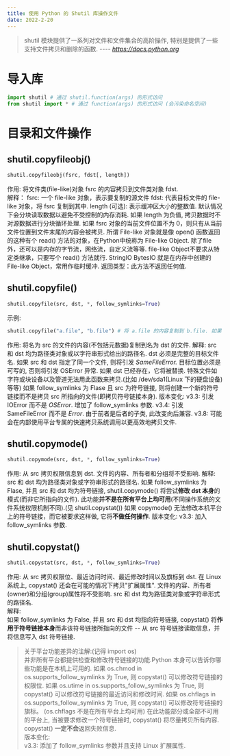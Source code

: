 ```yaml
---
title: 使用 Python 的 Shutil 库操作文件
date: 2022-2-20
---
```

> shutil 模块提供了一系列对文件和文件集合的高阶操作, 特别是提供了一些支持文件拷贝和删除的函数. 
> *---- https://docs.python.org*
<!--more-->
# 导入库
```python
import shutil # 通过 shutil.function(args) 的形式访问
from shutil import * # 通过 function(args) 的形式访问 (会污染命名空间)
```
# 目录和文件操作
## shutil.copyfileobj()
```python
shutil.copyfileobj(fsrc, fdst[, length])
```
作用: 将文件类(file-like)对象 fsrc 的内容拷贝到文件类对象 fdst.  
解释：
fsrc: 一个 file-like 对象，表示要复制的源文件
fdst: 代表目标文件的 file-like 对象，将 fsrc 复制到其中.
length (可选): 表示缓冲区大小的整数值. 默认情况下会分块读取数据以避免不受控制的内存消耗. 如果 length 为负值, 拷贝数据时不对源数据进行分块循环处理. 如果 fsrc 对象的当前文件位置不为 0，则只有从当前文件位置到文件末尾的内容会被拷贝.
所谓 File-like 对象就是像 open() 函数返回的这种有个 read() 方法的对象，在Python中统称为 File-like Object. 除了file外，还可以是内存的字节流，网络流，自定义流等等. file-like Object不要求从特定类继承，只要写个 read() 方法就行.
StringIO BytesIO 就是在内存中创建的 File-like Object，常用作临时缓冲.
返回类型：此方法不返回任何值.
## shutil.copyfile()
```python
shutil.copyfile(src, dst, *, follow_symlinks=True)
```
示例:
```python
shutil.copyfile("a.file", "b.file") # 将 a.file 的内容复制到 b.file. 如果 a.file 指向 c.file, 则 b.file 指向 c.file, 而非复制 c.file
```
作用: 将名为 src 的文件的内容(不包括元数据)复制到名为 dst 的文件.
解释:
src 和 dst 均为路径类对象或以字符串形式给出的路径名.
dst 必须是完整的目标文件名.
如果 src 和 dst 指定了同一个文件, 则将引发 *SameFileError.*
目标位置必须是可写的, 否则将引发 OSError 异常. 如果 dst 已经存在，它将被替换.
特殊文件如字符或块设备以及管道无法用此函数来拷贝.(比如 /dev/sda1(Linux 下的硬盘设备) 等等)
如果 follow_symlinks 为 Flase 且 src 为符号链接, 则将创建一个新的符号链接而不是拷贝 src 所指向的文件(即拷贝符号链接本身).
版本变化:
v3.3: 引发 IOError 而不是 *OSError*. 增加了 follow_symlinks 参数.
v3.4: 引发 SameFileError 而不是 *Error*. 由于前者是后者的子类, 此改变向后兼容.
v3.8: 可能会在内部使用平台专属的快速拷贝系统调用以更高效地拷贝文件.
## shutil.copymode()
```python
shutil.copymode(src, dst, *, follow_symlinks=True)
```
作用: 从 src 拷贝权限信息到 dst. 文件的内容、所有者和分组将不受影响.
解释:
src 和 dst 均为路径类对象或字符串形式的路径名.
如果 follow_symlinks 为 Flase, 并且 src 和 dst 均为符号链接, shutil.copymode() 将尝试**修改 dst 本身**的模式(而非它所指向的文件).
此功能**并不是在所有平台上均可用**(不同操作系统的文件系统权限机制不同).(见 shutil.copystat())
如果 copymode() 无法修改本机平台上的符号链接，而它被要求这样做, 它将**不做任何操作**.
版本变化:
v3.3: 加入 follow_symlinks 参数.
## shutil.copystat()
```python
shutil.copystat(src, dst, *, follow_symlinks=True)
```
作用: 从 src 拷贝权限位、最近访问时间、最近修改时间以及旗标到 dst. 在 Linux 系统上, copystat() 还会在可能的情况下拷贝"扩展属性". 文件的内容、所有者(owner)和分组(group)属性将不受影响. src 和 dst 均为路径类对象或字符串形式的路径名.  
解释:  
如果 follow_symlinks 为 False, 并且 src 和 dst 均指向符号链接, copystat() 将**作用于符号链接本身**而非该符号链接所指向的文件 -- 从 src 符号链接读取信息，并将信息写入 dst 符号链接.  
> 关于平台功能差异的注解:(记得 import os)  
> 并非所有平台都提供检查和修改符号链接的功能.Python 本身可以告诉你哪些功能是在本机上可用的.
> 如果 os.chmod in os.supports_follow_symlinks 为 True, 则 copystat() 可以修改符号链接的权限位.
> 如果 os.utime in os.supports_follow_symlinks 为 True, 则 copystat() 可以修改符号链接的最近访问和修改时间.
> 如果 os.chflags in os.supports_follow_symlinks 为 True, 则 copystat() 可以修改符号链接的旗标。 (os.chflags 不是在所有平台上均可用)
在此功能部分或全部不可用的平台上, 当被要求修改一个符号链接时, copystat() 将尽量拷贝所有内容. copystat() **一定不会**返回失败信息.  
版本变化:  
v3.3: 添加了 follow_symlinks 参数并且支持 Linux 扩展属性.  
